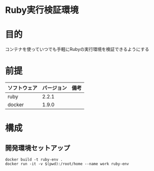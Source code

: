Ruby実行検証環境
===================

# 目的 #
コンテナを使っていつでも手軽にRubyの実行環境を検証できるようにする

# 前提 #
| ソフトウェア   | バージョン   | 備考        |
|:---------------|:-------------|:------------|
| ruby           |2.2.1    |             |
| docker         |1.9.0    |             |

# 構成 #
## 開発環境セットアップ

    docker build -t ruby-env .
    docker run -it -v $(pwd):/root/home --name work ruby-env
